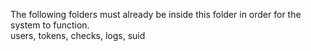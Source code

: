 The following folders must already be inside this folder in order for the system to function.  
users, tokens, checks, logs, suid  

